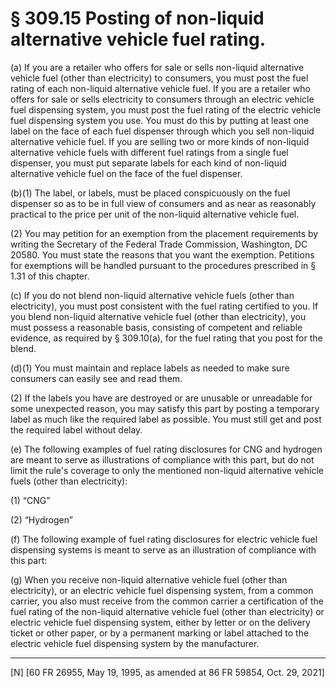 # § 309.15   Posting of non-liquid alternative vehicle fuel rating.

(a) If you are a retailer who offers for sale or sells non-liquid alternative vehicle fuel (other than electricity) to consumers, you must post the fuel rating of each non-liquid alternative vehicle fuel. If you are a retailer who offers for sale or sells electricity to consumers through an electric vehicle fuel dispensing system, you must post the fuel rating of the electric vehicle fuel dispensing system you use. You must do this by putting at least one label on the face of each fuel dispenser through which you sell non-liquid alternative vehicle fuel. If you are selling two or more kinds of non-liquid alternative vehicle fuels with different fuel ratings from a single fuel dispenser, you must put separate labels for each kind of non-liquid alternative vehicle fuel on the face of the fuel dispenser.


(b)(1) The label, or labels, must be placed conspicuously on the fuel dispenser so as to be in full view of consumers and as near as reasonably practical to the price per unit of the non-liquid alternative vehicle fuel.


(2) You may petition for an exemption from the placement requirements by writing the Secretary of the Federal Trade Commission, Washington, DC 20580. You must state the reasons that you want the exemption. Petitions for exemptions will be handled pursuant to the procedures prescribed in § 1.31 of this chapter.


(c) If you do not blend non-liquid alternative vehicle fuels (other than electricity), you must post consistent with the fuel rating certified to you. If you blend non-liquid alternative vehicle fuel (other than electricity), you must possess a reasonable basis, consisting of competent and reliable evidence, as required by § 309.10(a), for the fuel rating that you post for the blend.


(d)(1) You must maintain and replace labels as needed to make sure consumers can easily see and read them.


(2) If the labels you have are destroyed or are unusable or unreadable for some unexpected reason, you may satisfy this part by posting a temporary label as much like the required label as possible. You must still get and post the required label without delay.


(e) The following examples of fuel rating disclosures for CNG and hydrogen are meant to serve as illustrations of compliance with this part, but do not limit the rule's coverage to only the mentioned non-liquid alternative vehicle fuels (other than electricity):


(1) “CNG”


(2) “Hydrogen”


(f) The following example of fuel rating disclosures for electric vehicle fuel dispensing systems is meant to serve as an illustration of compliance with this part:


(g) When you receive non-liquid alternative vehicle fuel (other than electricity), or an electric vehicle fuel dispensing system, from a common carrier, you also must receive from the common carrier a certification of the fuel rating of the non-liquid alternative vehicle fuel (other than electricity) or electric vehicle fuel dispensing system, either by letter or on the delivery ticket or other paper, or by a permanent marking or label attached to the electric vehicle fuel dispensing system by the manufacturer.



---

[N] [60 FR 26955, May 19, 1995, as amended at 86 FR 59854, Oct. 29, 2021]




